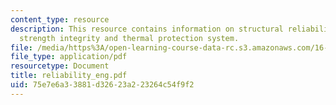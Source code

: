 ```yaml
---
content_type: resource
description: This resource contains information on structural reliability, space shuttle,
  strength integrity and thermal protection system.
file: /media/https%3A/open-learning-course-data-rc.s3.amazonaws.com/16-885j-aircraft-systems-engineering-fall-2005/75e7e6a33881d32623a223264c54f9f2_reliability_eng.pdf
file_type: application/pdf
resourcetype: Document
title: reliability_eng.pdf
uid: 75e7e6a3-3881-d326-23a2-23264c54f9f2
---
```

